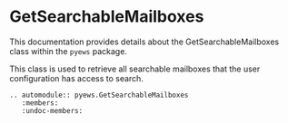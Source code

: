 # GetSearchableMailboxes

This documentation provides details about the GetSearchableMailboxes class within the `pyews` package.

This class is used to retrieve all searchable mailboxes that the user configuration has access to search.

```eval_rst
.. automodule:: pyews.GetSearchableMailboxes
   :members:
   :undoc-members:
```